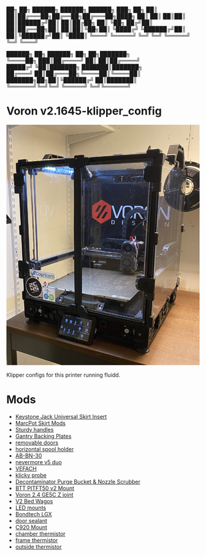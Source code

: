 ██╗   ██╗ ██████╗ ██████╗  ██████╗ ███╗   ██╗
██║   ██║██╔═══██╗██╔══██╗██╔═══██╗████╗  ██║
██║   ██║██║   ██║██████╔╝██║   ██║██╔██╗ ██║
╚██╗ ██╔╝██║   ██║██╔══██╗██║   ██║██║╚██╗██║
 ╚████╔╝ ╚██████╔╝██║  ██║╚██████╔╝██║ ╚████║
  ╚═══╝   ╚═════╝ ╚═╝  ╚═╝ ╚═════╝ ╚═╝  ╚═══╝
                                             
██████╗    ██╗ ██████╗ ██╗  ██╗███████╗      
╚════██╗  ███║██╔════╝ ██║  ██║██╔════╝      
 █████╔╝  ╚██║███████╗ ███████║███████╗      
██╔═══╝    ██║██╔═══██╗╚════██║╚════██║      
███████╗██╗██║╚██████╔╝     ██║███████║      
╚══════╝╚═╝╚═╝ ╚═════╝      ╚═╝╚══════╝      
                                             

# Voron v2.1645-klipper_config

![V2.4-1645](./images/v2.4-1645.jpg)

Klipper configs for this printer running fluidd.

# Mods

* [Keystone Jack Universal Skirt Insert](https://github.com/VoronDesign/VoronUsers/tree/master/legacy_printers/printer_mods/bryansj/Keystone_Jack_Universal_Skirt_Insert)
* [MarcPot Skirt Mods](https://github.com/VoronDesign/VoronUsers/tree/master/printer_mods/MarcPot/Skirt_Mods)
* [Sturdy handles](https://github.com/VoronDesign/VoronUsers/tree/master/printer_mods/jeoje/Sturdy_Handles)
* [Gantry Backing Plates](https://github.com/VoronDesign/VoronUsers/tree/master/printer_mods/whoppingpochard/extrusion_backers)
* [removable doors](https://github.com/VoronDesign/VoronUsers/tree/master/printer_mods/ElPoPo/RemovableDoors)
* [horizontal spool holder](https://github.com/BladeScraper-Designs/VoronUsers/tree/Horizontal-Spool-Holder/printer_mods/BladeScraper-Designs/Horizontal-Spool-Holder)
* [AB-BN-30](https://github.com/VoronDesign/VoronUsers/tree/master/printer_mods/Badnoob/AB-BN)
* [nevermore v5 duo](https://github.com/nevermore3d/Nevermore_Micro/tree/master/V5_Duo/V2)
* [VEFACH](https://github.com/VoronDesign/VoronUsers/tree/master/printer_mods/KevinAkaSam/VEFACH)
* [klicky probe](https://github.com/jlas1/Klicky-Probe)
* [Decontaminator Purge Bucket & Nozzle Scrubber](https://github.com/VoronDesign/VoronUsers/tree/master/printer_mods/edwardyeeks/Decontaminator_Purge_Bucket_&_Nozzle_Scrubber)
* [BTT PITFT50 v2 Mount](https://github.com/VoronDesign/VoronUsers/tree/master/printer_mods/alanho/BTT_PITFT50_v2_Mount)
* [Voron 2.4 GE5C Z joint](https://github.com/hartk1213/MISC/tree/main/Voron%20Mods/Voron%202/2.4/Voron2.4_GE5C)
* [V2 Bed Wagos](https://github.com/VoronDesign/VoronUsers/tree/master/printer_mods/deepfriedheroin/v2_bed_wagos)
* [LED mounts](https://discord.com/channels/460117602945990666/635687829254701107/725391527882260563)
* [Bondtech LGX](https://discord.com/channels/460117602945990666/635687829254701107/823946865027317841)
* [door sealant](https://www.aliexpress.com/item/1005001446848187.html?spm=a2g0s.9042311.0.0.626e4c4dsDj60w)
* [C920 Mount](https://github.com/VoronDesign/VoronUsers/tree/master/printer_mods/Koios/C920_Mount)
* [chamber thermistor]()
* [frame thermistor]()
* [outside thermistor]()